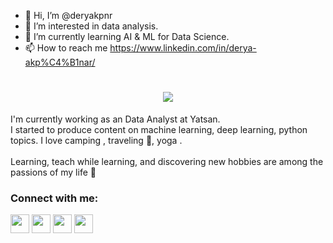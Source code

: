 - 👋 Hi, I’m @deryakpnr
- 👀 I’m interested in data analysis.
- 🌱 I’m currently learning AI & ML for Data Science.
- 📫 How to reach me https://www.linkedin.com/in/derya-akp%C4%B1nar/

<!---
deryakpnr/deryakpnr is a ✨ special ✨ repository because its `README.md` (this file) appears on your GitHub profile.
You can click the Preview link to take a look at your changes.
--->
<h1 align="center">
  <a href="https://git.io/typing-svg">
    <img src="https://readme-typing-svg.herokuapp.com/?lines=Hello!;I+am+Aysel.&center=true&size=25">
  </a>
</h1>


 I'm currently working as an Data Analyst at Yatsan. <br>
 I started to produce content on machine learning, deep learning, python topics. 
 I love camping , traveling 🛫, yoga . <br> <br>
 Learning, teach while learning, and discovering new hobbies are among the passions of my life 💜


<p align="center">
<h3 align="left">Connect with me:</h3>
<p align="left">
<a href="https://www.linkedin.com/in/aysel-aydin/" target="blank"><img align="center" src="https://raw.githubusercontent.com/rahuldkjain/github-profile-readme-generator/master/src/images/icons/Social/linked-in-alt.svg" height="30" width="30" /></a>
<a href="https://twitter.com/AysellAydinn" target="blank"><img align="center" src="https://raw.githubusercontent.com/rahuldkjain/github-profile-readme-generator/master/src/images/icons/Social/twitter.svg" height="30" width="30" /></a>
<a href="https://medium.com/@ayselaydin" target="blank"><img align="center" src="https://raw.githubusercontent.com/rahuldkjain/github-profile-readme-generator/master/src/images/icons/Social/medium.svg" height="30" width="30" /></a>
<a href="https://www.instagram.com/ayselaydin.py/" target="blank"><img align="center" src="https://raw.githubusercontent.com/rahuldkjain/github-profile-readme-generator/master/src/images/icons/Social/instagram.svg" height="30" width="30" /></a>
</p>
